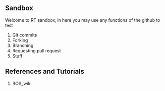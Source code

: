 ## Sandbox



Welcome to RT sandbox, in here you may use any functions of the github to test  
1. Git commits  
2. Forking  
3. Branching  
4. Requesting pull request  
5. Stuff

## References and Tutorials
1. ROS_wiki

